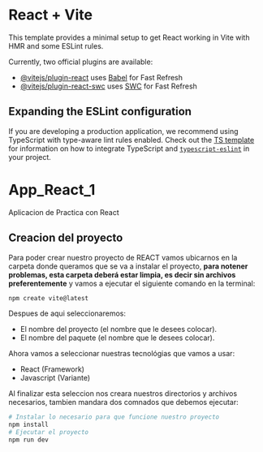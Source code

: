 # React + Vite

This template provides a minimal setup to get React working in Vite with HMR and some ESLint rules.

Currently, two official plugins are available:

- [@vitejs/plugin-react](https://github.com/vitejs/vite-plugin-react/blob/main/packages/plugin-react) uses [Babel](https://babeljs.io/) for Fast Refresh
- [@vitejs/plugin-react-swc](https://github.com/vitejs/vite-plugin-react/blob/main/packages/plugin-react-swc) uses [SWC](https://swc.rs/) for Fast Refresh

## Expanding the ESLint configuration

If you are developing a production application, we recommend using TypeScript with type-aware lint rules enabled. Check out the [TS template](https://github.com/vitejs/vite/tree/main/packages/create-vite/template-react-ts) for information on how to integrate TypeScript and [`typescript-eslint`](https://typescript-eslint.io) in your project.

# App_React_1
Aplicacion de Practica con React

## Creacion del proyecto
Para poder crear nuestro proyecto de REACT vamos ubicarnos en la carpeta donde queramos que se va a instalar el proyecto, **para notener problemas, esta carpeta deberá estar limpia, es decir sin archivos preferentemente** y vamos a ejecutar el siguiente comando en la terminal:
```bash
npm create vite@latest
```
Despues de aqui seleccionaremos:
- El nombre del proyecto (el nombre que le desees colocar).
- El nombre del paquete (el nombre que le desees colocar).

Ahora vamos a seleccionar nuestras tecnológias que vamos a usar:
- React (Framework)
- Javascript (Variante)

Al finalizar esta seleccion nos creara nuestros directorios y archivos necesarios, tambien mandara dos comnados que debemos ejecutar:
```bash
# Instalar lo necesario para que funcione nuestro proyecto
npm install
# Ejecutar el proyecto
npm run dev
```